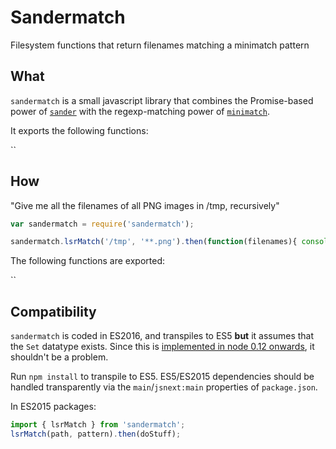 
# Sandermatch

Filesystem functions that return filenames matching a minimatch pattern


## What

`sandermatch` is a small javascript library that combines the Promise-based power of [`sander`](https://github.com/Rich-Harris/sander) with the regexp-matching power of [`minimatch`](https://github.com/isaacs/minimatch).

It exports the following functions:

``


## How 

"Give me all the filenames of all PNG images in /tmp, recursively"

```js
var sandermatch = require('sandermatch');

sandermatch.lsrMatch('/tmp', '**.png').then(function(filenames){ console.log(filenames) });
```

The following functions are exported:

``


## Compatibility

`sandermatch` is coded in ES2016, and transpiles to ES5 **but** it assumes that the `Set` datatype exists. Since this is [implemented in node 0.12 onwards](http://kangax.github.io/compat-table/es6/#test-Set), it shouldn't be a problem.

Run `npm install` to transpile to ES5. ES5/ES2015 dependencies should be handled transparently via the `main`/`jsnext:main` properties of `package.json`.

In ES2015 packages:

```js
import { lsrMatch } from 'sandermatch';
lsrMatch(path, pattern).then(doStuff);
```

